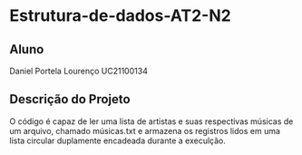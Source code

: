 # Estrutura-de-dados-AT2-N2
## Aluno
Daniel Portela Lourenço UC21100134
## Descrição do Projeto
O código é capaz de ler uma lista de artistas e suas respectivas músicas de um arquivo, chamado músicas.txt e armazena os registros lidos em uma lista circular duplamente encadeada durante a execulção.


